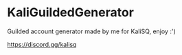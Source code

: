 # KaliGuildedGenerator

Guilded account generator made by me for KaliSQ, enjoy :') 

https://discord.gg/kalisq
